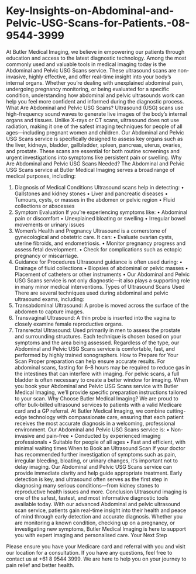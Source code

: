 # Key-Insights-on-Abdominal-and-Pelvic-USG-Scans-for-Patients.-08-9544-3999
At Butler Medical Imaging, we believe in empowering our patients through education and access to the latest diagnostic technology. Among the most commonly used and valuable tools in medical imaging today is the Abdominal and Pelvic USG Scans service. These ultrasound scans are non-invasive, highly effective, and offer real-time insight into your body’s internal organs.
Whether you’re dealing with unexplained abdominal pain, undergoing pregnancy monitoring, or being evaluated for a specific condition, understanding how abdominal and pelvic ultrasounds work can help you feel more confident and informed during the diagnostic process.
What Are Abdominal and Pelvic USG Scans?
Ultrasound (USG) scans use high-frequency sound waves to generate live images of the body’s internal organs and tissues. Unlike X-rays or CT scans, ultrasound does not use radiation, making it one of the safest imaging techniques for people of all ages—including pregnant women and children.
Our Abdominal and Pelvic USG Scans service is specifically designed to assess key organs such as the liver, kidneys, bladder, gallbladder, spleen, pancreas, uterus, ovaries, and prostate. These scans are essential for both routine screenings and urgent investigations into symptoms like persistent pain or swelling.
Why Are Abdominal and Pelvic USG Scans Needed?
The Abdominal and Pelvic USG Scans service at Butler Medical Imaging serves a broad range of medical purposes, including:
1. Diagnosis of Medical Conditions
Ultrasound scans help in detecting:
•	Gallstones and kidney stones
•	Liver and pancreatic diseases
•	Tumours, cysts, or masses in the abdomen or pelvic region
•	Fluid collections or abscesses
2. Symptom Evaluation
If you’re experiencing symptoms like:
•	Abdominal pain or discomfort
•	Unexplained bloating or swelling
•	Irregular bowel movements or urinary issues
3. Women’s Health and Pregnancy
Ultrasound is a cornerstone of gynecological and obstetric care. It can:
•	Evaluate ovarian cysts, uterine fibroids, and endometriosis.
•	Monitor pregnancy progress and assess fetal development.
•	Check for complications such as ectopic pregnancy or miscarriage.
4. Guidance for Procedures
Ultrasound guidance is often used during:
•	Drainage of fluid collections
•	Biopsies of abdominal or pelvic masses
•	Placement of catheters or other instruments
•	Our Abdominal and Pelvic USG Scans service is not only diagnostic—it also plays a supporting role in many minor medical interventions.
Types of Ultrasound Scans Used
There are several techniques used during abdominal and pelvic ultrasound exams, including:
1.	Transabdominal Ultrasound: A probe is moved across the surface of the abdomen to capture images.
2.	Transvaginal Ultrasound: A thin probe is inserted into the vagina to closely examine female reproductive organs.
3.	Transrectal Ultrasound: Used primarily in men to assess the prostate and surrounding structures.
Each technique is chosen based on your symptoms and the area being assessed. Regardless of the type, our Abdominal and Pelvic USG Scans service is comfortable, fast, and performed by highly trained sonographers.
How to Prepare for Your Scan
Proper preparation can help ensure accurate results. For abdominal scans, fasting for 6–8 hours may be required to reduce gas in the intestines that can interfere with imaging. For pelvic scans, a full bladder is often necessary to create a better window for imaging.
When you book your Abdominal and Pelvic USG Scans service with Butler Medical Imaging, we’ll provide specific preparation instructions tailored to your scan.
Why Choose Butler Medical Imaging?
We are proud to offer bulk-billed ultrasound services to patients with a valid Medicare card and a GP referral. At Butler Medical Imaging, we combine cutting-edge technology with compassionate care, ensuring that each patient receives the most accurate diagnosis in a welcoming, professional environment.
Our Abdominal and Pelvic USG Scans service is:
•	Non-invasive and pain-free
•	Conducted by experienced imaging professionals
•	Suitable for people of all ages
•	Fast and efficient, with minimal waiting times
When to Book an Ultrasound Scan
If your doctor has recommended further investigation of symptoms such as pain, irregular bleeding, bloating, or urinary changes, it’s important not to delay imaging. Our Abdominal and Pelvic USG Scans service can provide immediate clarity and help guide appropriate treatment.
Early detection is key, and ultrasound often serves as the first step in diagnosing many serious conditions—from kidney stones to reproductive health issues and more.
Conclusion
Ultrasound imaging is one of the safest, fastest, and most informative diagnostic tools available today. With our advanced Abdominal and pelvic ultrasound scan service, patients gain real-time insight into their health and peace of mind through early detection and accurate diagnosis.
Whether you are monitoring a known condition, checking up on a pregnancy, or investigating new symptoms, Butler Medical Imaging is here to support you with expert imaging and personalised care.
Your Next Step

Please ensure you have your Medicare card and referral with you and visit our location for a consultation. If you have any questions, feel free to contact us at +61 8 9544 3999. We are here to help you on your journey to pain relief and better health.
